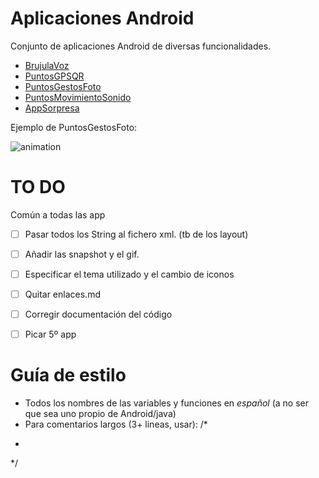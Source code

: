 # Aplicaciones Android

Conjunto de aplicaciones Android de diversas funcionalidades.

 - [BrujulaVoz](https://github.com/ranea/AppsAndroid/tree/master/BrujulaVoz)
 - [PuntosGPSQR](https://github.com/ranea/AppsAndroid/tree/master/PuntoGPSQR)
 - [PuntosGestosFoto](https://github.com/ranea/AppsAndroid/tree/master/PuntoGestosFoto)
 - [PuntosMovimientoSonido](https://github.com/ranea/AppsAndroid/tree/master/PuntoMovimientoSonido)
 - [AppSorpresa]()

Ejemplo de PuntosGestosFoto:

![animation](ejemploApp.gif)

# TO DO

Común a todas las app 

* [ ] Pasar todos los String al fichero xml. (tb de los layout)
* [ ] Añadir las snapshot y el gif.
* [ ] Especificar el tema utilizado y el cambio de iconos
* [ ] Quitar enlaces.md
* [ ] Corregir documentación del código


* [ ] Picar 5º app

# Guía de estilo

- Todos los nombres de las variables y funciones en *español* (a no ser que sea uno propio de Android/java)
- Para comentarios largos (3+ lineas, usar):
/*
 *
 */
